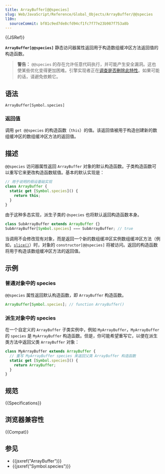 ```yaml
---
title: ArrayBuffer[@@species]
slug: Web/JavaScript/Reference/Global_Objects/ArrayBuffer/@@species
l10n:
  sourceCommit: bf81c9ed7de8cfd94cf1fc7f77e23b987f753a8b
---
```


{{JSRef}}

**`ArrayBuffer[@@species]`** 静态访问器属性返回用于构造数组缓冲区方法返回值的构造函数。

> **警告：** `@@species` 的存在允许任意代码执行，并可能产生安全漏洞。这也使某些优化变得更加困难。引擎实现者正在[调查是否删除此特性](https://github.com/tc39/proposal-rm-builtin-subclassing)。如果可能的话，请避免依赖它。

## 语法

```js-nolint
ArrayBuffer[Symbol.species]
```

### 返回值

调用 `get @@species` 的构造函数（`this`）的值。该返回值被用于构造创建新的数组缓冲区的数组缓冲区方法的返回值。

## 描述

`@@species` 访问器属性返回 `ArrayBuffer` 对象的默认构造函数。子类构造函数可以重写它来更改构造函数赋值。基本的默认实现是：

```js
// 用于说明的假设基础实现
class ArrayBuffer {
  static get [Symbol.species]() {
    return this;
  }
}
```

由于这种多态实现，派生子类的 `@species` 也将默认返回构造函数本身。

```js
class SubArrayBuffer extends ArrayBuffer {}
SubArrayBuffer[Symbol.species] === SubArrayBuffer; // true
```

当调用不会修改现有对象，而是返回一个新的数组缓冲区实例数组缓冲区方法（例如，[`slice()`](/zh-CN/docs/Web/JavaScript/Reference/Global_Objects/ArrayBuffer/slice)）时，对象的 `constructor[@@species]` 将被访问。返回的构造函数将用于构造该数组缓冲区方法的返回值。

## 示例

### 普通对象中的 species

`@@species` 属性返回默认构造函数，即 `ArrayBuffer` 构造函数。

```js
ArrayBuffer[Symbol.species]; // function ArrayBuffer()
```

### 派生对象中的 species

在一个自定义的 `ArrayBuffer` 子类实例中，例如 `MyArrayBuffer`，`MyArrayBuffer` 的 `species` 是 `MyArrayBuffer` 构造函数。但是，你可能希望重写它，以便在派生类方法中返回父类 `ArrayBuffer` 对象：

```js
class MyArrayBuffer extends ArrayBuffer {
  // 重写 MyArrayBuffer species 来返回父类 ArrayBuffer 构造函数
  static get [Symbol.species]() {
    return ArrayBuffer;
  }
}
```

## 规范

{{Specifications}}

## 浏览器兼容性

{{Compat}}

## 参见

- {{jsxref("ArrayBuffer")}}
- {{jsxref("Symbol.species")}}
